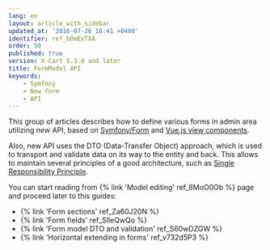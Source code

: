 ```yaml
---
lang: en
layout: article_with_sidebar
updated_at: '2016-07-26 16:41 +0400'
identifier: ref_bOmExTXA
order: 50
published: true
version: X-Cart 5.3.0 and later
title: FormModel API
keywords:
    - Symfony
    - New form
    - API
---
```


This group of articles describes how to define various forms in admin area utilizing _new_ API, based on [Symfony/Form](http://symfony.com/doc/current/forms.html) and [Vue.js view components](https://vuejs.org/guide/overview.html).

Also, new API uses the DTO (Data-Transfer Object) approach, which is used to transport and validate data on its way to the entity and back. This allows to maintain several principles of a good architecture, such as [Single Responsibility Principle](https://en.wikipedia.org/wiki/Single_responsibility_principle).

You can start reading from {% link 'Model editing' ref_8MoO0Ob %} page and proceed later to this guides:

*   {% link 'Form sections' ref_Za60J20N %}
*   {% link 'Form fields' ref_SlIeQwQo %}
*   {% link 'Form model DTO and validation' ref_S60wDZGW %}
*   {% link 'Horizontal extending in forms' ref_v732d5P3 %}